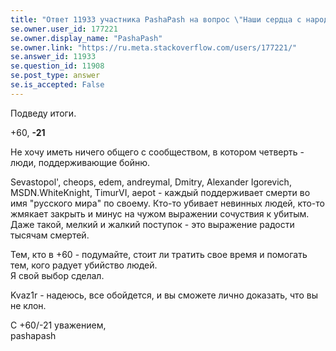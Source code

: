 ```yaml
---
title: "Ответ 11933 участника PashaPash на вопрос \"Наши сердца с народом Украины!\""
se.owner.user_id: 177221
se.owner.display_name: "PashaPash"
se.owner.link: "https://ru.meta.stackoverflow.com/users/177221/"
se.answer_id: 11933
se.question_id: 11908
se.post_type: answer
se.is_accepted: False
---
```


Подведу итоги.

+60, **-21**

Не хочу иметь ничего общего с сообществом, в котором четверть - люди, поддерживающие бойню.

Sevastopol', cheops, edem, andreymal, Dmitry, Alexander Igorevich, MSDN.WhiteKnight, TimurVI, aepot - каждый поддерживает смерти во имя "русского мира" по своему. Кто-то убивает невинных людей, кто-то жмякает закрыть и минус на чужом выражении сочуствия к убитым. Даже такой, мелкий и жалкий поступок - это выражение радости тысячам смертей.

Тем, кто в +60 - подумайте, стоит ли тратить свое время и помогать тем, кого радует убийство людей.  
Я свой выбор сделал.

Kvaz1r - надеюсь, все обойдется, и вы сможете лично доказать, что вы не клон.

С +60/-21 уважением,  
pashapash
